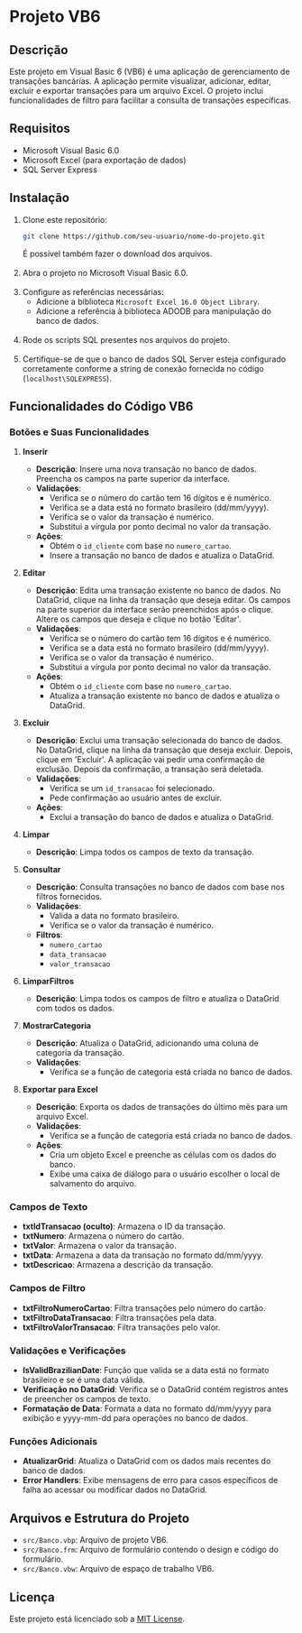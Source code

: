 # Projeto VB6

## Descrição
Este projeto em Visual Basic 6 (VB6) é uma aplicação de gerenciamento de transações bancárias. A aplicação permite visualizar, adicionar, editar, excluir e exportar transações para um arquivo Excel. O projeto inclui funcionalidades de filtro para facilitar a consulta de transações específicas.

## Requisitos
- Microsoft Visual Basic 6.0
- Microsoft Excel (para exportação de dados)
- SQL Server Express

## Instalação
1. Clone este repositório:
   ```sh
   git clone https://github.com/seu-usuario/nome-do-projeto.git
   ```
   É possível também fazer o download dos arquivos.
<br><br/>
3. Abra o projeto no Microsoft Visual Basic 6.0.
<br><br/>
4. Configure as referências necessárias:
   - Adicione a biblioteca `Microsoft Excel 16.0 Object Library`.
   - Adicione a referência à biblioteca ADODB para manipulação do banco de dados.
<br><br/>
5. Rode os scripts SQL presentes nos arquivos do projeto.
<br><br/>
6. Certifique-se de que o banco de dados SQL Server esteja configurado corretamente conforme a string de conexão fornecida no código (`localhost\SQLEXPRESS`).

## Funcionalidades do Código VB6

### Botões e Suas Funcionalidades

1. **Inserir**
   - **Descrição**: Insere uma nova transação no banco de dados. Preencha os campos na parte superior da interface.
   - **Validações**:
     - Verifica se o número do cartão tem 16 dígitos e é numérico.
     - Verifica se a data está no formato brasileiro (dd/mm/yyyy).
     - Verifica se o valor da transação é numérico.
     - Substitui a vírgula por ponto decimal no valor da transação.
   - **Ações**:
     - Obtém o `id_cliente` com base no `numero_cartao`.
     - Insere a transação no banco de dados e atualiza o DataGrid.

2. **Editar**
   - **Descrição**: Edita uma transação existente no banco de dados. No DataGrid, clique na linha da transação que deseja editar. Os campos na parte superior da interface serão preenchidos após o clique. Altere os campos que deseja e clique no botão 'Editar'.
   - **Validações**:
     - Verifica se o número do cartão tem 16 dígitos e é numérico.
     - Verifica se a data está no formato brasileiro (dd/mm/yyyy).
     - Verifica se o valor da transação é numérico.
     - Substitui a vírgula por ponto decimal no valor da transação.
   - **Ações**:
     - Obtém o `id_cliente` com base no `numero_cartao`.
     - Atualiza a transação existente no banco de dados e atualiza o DataGrid.

3. **Excluir**
   - **Descrição**: Exclui uma transação selecionada do banco de dados. No DataGrid, clique na linha da transação que deseja excluir. Depois, clique em 'Excluir'. A aplicação vai pedir uma confirmação de exclusão. Depois da confirmação, a transação será deletada.
   - **Validações**:
     - Verifica se um `id_transacao` foi selecionado.
     - Pede confirmação ao usuário antes de excluir.
   - **Ações**:
     - Exclui a transação do banco de dados e atualiza o DataGrid.

4. **Limpar**
   - **Descrição**: Limpa todos os campos de texto da transação.

5. **Consultar**
   - **Descrição**: Consulta transações no banco de dados com base nos filtros fornecidos.
   - **Validações**:
     - Valida a data no formato brasileiro.
     - Verifica se o valor da transação é numérico.
   - **Filtros**:
     - `numero_cartao`
     - `data_transacao`
     - `valor_transacao`

6. **LimparFiltros**
   - **Descrição**: Limpa todos os campos de filtro e atualiza o DataGrid com todos os dados.

7. **MostrarCategoria**
   - **Descrição**: Atualiza o DataGrid, adicionando uma coluna de categoria da transação.
   - **Validações**:
     - Verifica se a função de categoria está criada no banco de dados.

8. **Exportar para Excel**
   - **Descrição**: Exporta os dados de transações do último mês para um arquivo Excel.
   - **Validações**:
     - Verifica se a função de categoria está criada no banco de dados.
   - **Ações**:
     - Cria um objeto Excel e preenche as células com os dados do banco.
     - Exibe uma caixa de diálogo para o usuário escolher o local de salvamento do arquivo.

### Campos de Texto

- **txtIdTransacao (oculto)**: Armazena o ID da transação.
- **txtNumero**: Armazena o número do cartão.
- **txtValor**: Armazena o valor da transação.
- **txtData**: Armazena a data da transação no formato dd/mm/yyyy.
- **txtDescricao**: Armazena a descrição da transação.

### Campos de Filtro

- **txtFiltroNumeroCartao**: Filtra transações pelo número do cartão.
- **txtFiltroDataTransacao**: Filtra transações pela data.
- **txtFiltroValorTransacao**: Filtra transações pelo valor.

### Validações e Verificações

- **IsValidBrazilianDate**: Função que valida se a data está no formato brasileiro e se é uma data válida.
- **Verificação no DataGrid**: Verifica se o DataGrid contém registros antes de preencher os campos de texto.
- **Formatação de Data**: Formata a data no formato dd/mm/yyyy para exibição e yyyy-mm-dd para operações no banco de dados.

### Funções Adicionais

- **AtualizarGrid**: Atualiza o DataGrid com os dados mais recentes do banco de dados.
- **Error Handlers**: Exibe mensagens de erro para casos específicos de falha ao acessar ou modificar dados no DataGrid.

## Arquivos e Estrutura do Projeto
- `src/Banco.vbp`: Arquivo de projeto VB6.
- `src/Banco.frm`: Arquivo de formulário contendo o design e código do formulário.
- `src/Banco.vbw`: Arquivo de espaço de trabalho VB6.

## Licença
Este projeto está licenciado sob a [MIT License](LICENSE).
